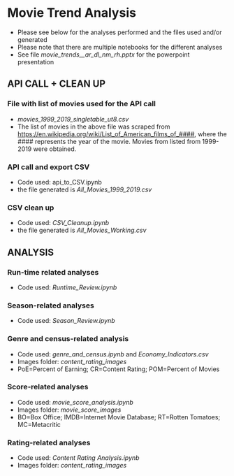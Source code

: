 # Movie Trend Analysis

* Please see below for the analyses performed and the files used and/or generated
* Please note that there are multiple notebooks for the different analyses
* See file *movie_trends__ar_dl_nm_rh.pptx* for the powerpoint presentation

## **API CALL + CLEAN UP**
### File with list of movies used for the API call
* *movies_1999_2019_singletable_ut8.csv*
* The list of movies in the above file was scraped from https://en.wikipedia.org/wiki/List_of_American_films_of_####, where the #### represents the year of the movie. Movies from listed from 1999-2019 were obtained.

### API call and export CSV
* Code used: api_to_CSV.ipynb
* the file generated is *All_Movies_1999_2019.csv*

### CSV clean up
* Code used: *CSV_Cleanup.ipynb*
* the file generated is *All_Movies_Working.csv*


## **ANALYSIS**

### Run-time related analyses
* Code used: *Runtime_Review.ipynb*

### Season-related analyses
* Code used: *Season_Review.ipynb*

### Genre and census-related analysis
* Code used: *genre_and_census.ipynb* and *Economy_Indicators.csv*
* Images folder: *content_rating_images*
* PoE=Percent of Earning; CR=Content Rating; POM=Percent of Movies 

### Score-related analyses
* Code used: *movie_score_analysis.ipynb*
* Images folder: *movie_score_images* 
* BO=Box Office; IMDB=Internet Movie Database; RT=Rotten Tomatoes; MC=Metacritic

### Rating-related analyses
* Code used: *Content Rating Analysis.ipynb*
* Images folder: *content_rating_images*
